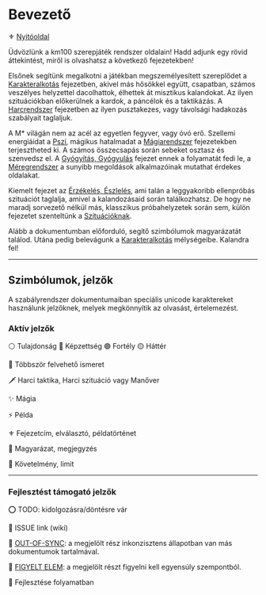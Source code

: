 # Bevezető

⚜️ [Nyitóoldal](start.md)

Üdvözlünk a km100 szerepjáték rendszer oldalain! Hadd adjunk egy rövid áttekintést, miről is olvashatsz a következő fejezetekben!

Elsőnek segítünk megalkotni a játékban megszemélyesített szereplődet a [Karakteralkotás](010_karakteralkotas.md) fejezetben, akivel más hősökkel együtt, csapatban, számos veszélyes helyzettel dacolhattok, élhettek át misztikus kalandokat. Az ilyen szituációkban előkerülnek a kardok, a páncélok és a taktikázás. A [Harcrendszer](060_00_harcrendszer.md) fejezetben az ilyen pusztakezes, vagy távolsági hadakozás szabályait taglaljuk.

A M* világán nem az acél az egyetlen fegyver, vagy óvó erő. Szellemi energiáidat a [Pszí](080_pszi.md), mágikus hatalmadat a [Mágiarendszer](090_magiarendszer.md) fejezetekben terjesztheted ki. A számos összecsapás során sebeket osztasz és szenvedsz el. A [Gyógyítás, Gyógyulás](120_gyogyitas_gyogyulas.md) fejezet ennek a folyamatát fedi le, a [Méregrendszer](130_meregrendszer.md) a sunyibb megoldások alkalmazóinak mutathat érdekes oldalakat.

Kiemelt fejezet az [Érzékelés, Észlelés](140_erzekeles_eszleles.md), ami talán a leggyakoribb ellenpróbás szituációt taglalja, amivel a kalandozásaid során találkozhatsz. De hogy ne maradj sorvezető nélkül más, klasszikus próbahelyzetek során sem, külön fejezetet szenteltünk a [Szituációknak](150_szituaciok.md).

Alább a dokumentumban előforduló, segítő szimbólumok magyarázatát találod. Utána pedig belevágunk a [Karakteralkotás](010_karakteralkotas.md) mélységeibe. Kalandra fel!

---
## Szimbólumok, jelzők

A szabályrendszer dokumentumaiban speciális unicode karaktereket használunk jelzőknek, melyek megkönnyítik az olvasást, értelemezést.

### Aktív jelzők

⚪ Tulajdonság 🔵 Képzettség 🟣 Fortély  🟡 Háttér

🔁 Többször felvehető ismeret

🗡️ Harci taktika, Harci szituáció vagy Manőver

✨ Mágia

⚡ Példa

⚜️ Fejezetcím, elválasztó, példatörténet

🔆 Magyarázat, megjegyzés

🔻 Követelmény, limit

---
### Fejlesztést támogató jelzők

⭕ TODO: kidolgozásra/döntésre vár

🔺 ISSUE link (wiki)

🔹 [OUT-OF-SYNC](https://github.com/kaktusztea/km100/wiki/OUT-OF-SYNC): a megjelölt rész inkonzisztens állapotban van más dokumentumok tartalmával.

👀 [FIGYELT ELEM](https://github.com/kaktusztea/km100/wiki/FIGYELT-ELEMEK): a megjelölt részt figyelni kell egyensúly szempontból.

🚧 Fejlesztése folyamatban
